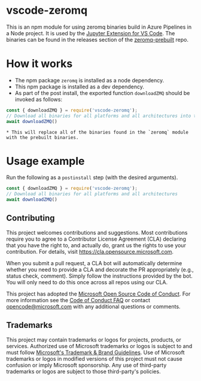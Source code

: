 # vscode-zeromq

This is an npm module for using zeromq binaries build in Azure Pipelines in a
Node project. It is used by the
[Jupyter Extension for VS Code](https://github.com/microsoft/vscode-jupyter-internal).
The binaries can be found in the releases section of the
[zeromq-prebuilt](https://github.com/microsoft/zeromq-prebuilt) repo.

# How it works

-   The npm package `zeromq` is installed as a node dependency.
-   This npm package is installed as a dev dependency.
-   As part of the post install, the exported function `downloadZMQ` should be
    invoked as follows:

```typescript
const { downloadZMQ } = require('vscode-zeromq');
// Download all binaries for all platforms and all architectures into the `node_modules/zeromq/prebuilds` folder.
await downloadZMQ()
```

    * This will replace all of the binaries found in the `zeromq` module with the prebuilt binaries.

# Usage example

Run the following as a `postinstall` step (with the desired arguments).

```typescript
const { downloadZMQ } = require('vscode-zeromq');
// Download all binaries for all platforms and all architectures
await downloadZMQ()
```

## Contributing

This project welcomes contributions and suggestions. Most contributions require
you to agree to a Contributor License Agreement (CLA) declaring that you have
the right to, and actually do, grant us the rights to use your contribution. For
details, visit https://cla.opensource.microsoft.com.

When you submit a pull request, a CLA bot will automatically determine whether
you need to provide a CLA and decorate the PR appropriately (e.g., status check,
comment). Simply follow the instructions provided by the bot. You will only need
to do this once across all repos using our CLA.

This project has adopted the
[Microsoft Open Source Code of Conduct](https://opensource.microsoft.com/codeofconduct/).
For more information see the
[Code of Conduct FAQ](https://opensource.microsoft.com/codeofconduct/faq/) or
contact [opencode@microsoft.com](mailto:opencode@microsoft.com) with any
additional questions or comments.

## Trademarks

This project may contain trademarks or logos for projects, products, or
services. Authorized use of Microsoft trademarks or logos is subject to and must
follow
[Microsoft's Trademark & Brand Guidelines](https://www.microsoft.com/en-us/legal/intellectualproperty/trademarks/usage/general).
Use of Microsoft trademarks or logos in modified versions of this project must
not cause confusion or imply Microsoft sponsorship. Any use of third-party
trademarks or logos are subject to those third-party's policies.
